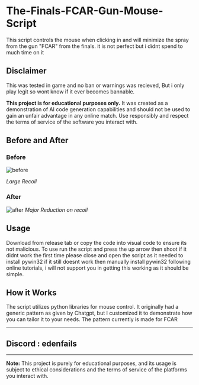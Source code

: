 
# The-Finals-FCAR-Gun-Mouse-Script

This script controls the mouse when clicking in and will minimize the spray from the gun "FCAR" from the finals. it is not perfect but i didnt spend to much time on it


## Disclaimer
This was tested in game and no ban or warnings was recieved, But i only play legit so wont know if it ever becomes bannable.

**This project is for educational purposes only.** It was created as a demonstration of AI code generation capabilities and should not be used to gain an unfair advantage in any online match. Use responsibly and respect the terms of service of the software you interact with.


## Before and After

### Before
![before](https://github.com/EdenFails/The-Finals-FCAR-Gun-Script/assets/63517645/e6d405f4-5964-4302-9dc7-d210628d4639)

*Large Recoil*

### After

![after](https://github.com/EdenFails/The-Finals-FCAR-Gun-Script/assets/63517645/1248acc2-49b9-4e36-ac49-654cdd40513f)
*Major Reduction on recoil*

## Usage
Download from release tab or copy the code into visual code to ensure its not malicious.
To use run the script and press the up arrow then shoot
if it didnt work the first time please close and open the script as it needed to install pywin32
if it still doesnt work then manually install pywin32 following online tutorials, i will not support you in getting this working as it should be simple.

## How it Works

The script utilizes python libraries for mouse control. It originally had a generic pattern as given by Chatgpt, but I customized it to demonstrate how you can tailor it to your needs. The pattern currently is made for FCAR


---
## Discord : edenfails




---
**Note:** This project is purely for educational purposes, and its usage is subject to ethical considerations and the terms of service of the platforms you interact with.
